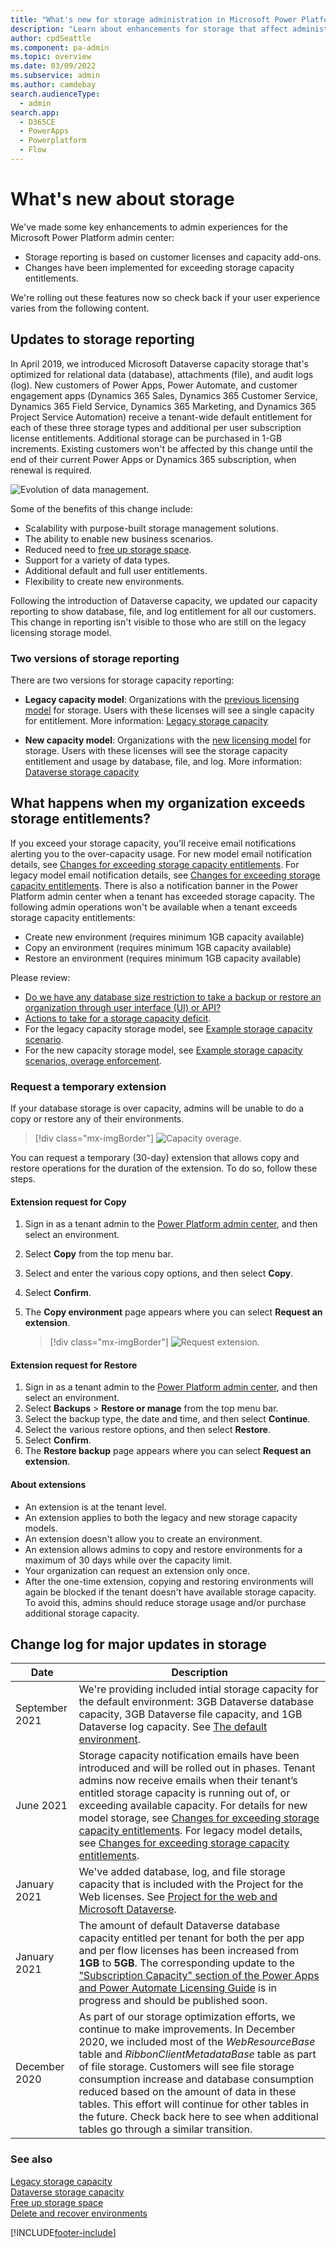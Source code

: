 ```yaml
---
title: "What's new for storage administration in Microsoft Power Platform"
description: "Learn about enhancements for storage that affect administrators, including reporting and reaching Dataverse database capacity limits."
author: cpdSeattle
ms.component: pa-admin
ms.topic: overview
ms.date: 03/09/2022
ms.subservice: admin
ms.author: camdebay
search.audienceType: 
  - admin
search.app:
  - D365CE
  - PowerApps
  - Powerplatform
  - Flow
---
```


# What's new about storage 

We've made some key enhancements to admin experiences for the Microsoft Power Platform admin center:

- Storage reporting is based on customer licenses and capacity add-ons.
- Changes have been implemented for exceeding storage capacity entitlements.

We're rolling out these features now so check back if your user experience varies from the following content.

## Updates to storage reporting 

In April 2019, we introduced Microsoft Dataverse capacity storage that's optimized for relational data (database), attachments (file), and audit logs (log). New customers of Power Apps, Power Automate, and customer engagement apps (Dynamics 365 Sales, Dynamics 365 Customer Service, Dynamics 365 Field Service, Dynamics 365 Marketing, and Dynamics 365 Project Service Automation) receive a tenant-wide default entitlement for each of these three storage types and additional per user subscription license entitlements. Additional storage can be purchased in 1-GB increments. Existing customers won't be affected by this change until the end of their current Power Apps or Dynamics 365 subscription, when renewal is required.

![Evolution of data management.](media/storage-model-evolution.png "Evolution of data management")

Some of the benefits of this change include:

- Scalability with purpose-built storage management solutions.
- The ability to enable new business scenarios.
- Reduced need to [free up storage space](free-storage-space.md).
- Support for a variety of data types.
- Additional default and full user entitlements.
- Flexibility to create new environments.

Following the introduction of Dataverse capacity, we updated our capacity reporting to show database, file, and log entitlement for all our customers. This change in reporting isn't visible to those who are still on the legacy licensing storage model.

### Two versions of storage reporting

There are two versions for storage capacity reporting: 

- **Legacy capacity model**: Organizations with the [previous licensing model](legacy-capacity-storage.md#licenses-for-the-legacy-storage-model) for storage. Users with these licenses will see a single capacity for entitlement. More information: [Legacy storage capacity](legacy-capacity-storage.md)

- **New capacity model**: Organizations with the [new licensing model](capacity-storage.md#licenses-for-the-new-storage-model) for storage. Users with these licenses will see the storage capacity entitlement and usage by database, file, and log. More information: [Dataverse storage capacity](capacity-storage.md)

## What happens when my organization exceeds storage entitlements?

If you exceed your storage capacity, you'll receive email notifications alerting you to the over-capacity usage.  For new model email notification details, see [Changes for exceeding storage capacity entitlements](capacity-storage.md#changes-for-exceeding-storage-capacity-entitlements). For legacy model email notification details, see [Changes for exceeding storage capacity entitlements](legacy-capacity-storage.md#changes-for-exceeding-storage-capacity-entitlements). There is also a notification banner in the Power Platform admin center when a tenant has exceeded storage capacity. The following admin operations won't be available when a tenant exceeds storage capacity entitlements:

- Create new environment (requires minimum 1GB capacity available)
- Copy an environment (requires minimum 1GB capacity available)
- Restore an environment (requires minimum 1GB capacity available)

Please review:
- [Do we have any database size restriction to take a backup or restore an organization through user interface (UI) or API?](backup-restore-environments.md#do-we-have-any-database-size-restriction-to-take-a-backup-or-restore-an-organization-through-user-interface-ui-or-api)
- [Actions to take for a storage capacity deficit](capacity-storage.md#actions-to-take-for-a-storage-capacity-deficit).
- For the legacy capacity storage model, see [Example storage capacity scenario](legacy-capacity-storage.md#example-storage-capacity-scenario). 
- For the new capacity storage model, see [Example storage capacity scenarios, overage enforcement](capacity-storage.md#example-storage-capacity-scenarios-overage-enforcement).

### Request a temporary extension

If your database storage is over capacity, admins will be unable to do a copy or restore any of their environments. 

> [!div class="mx-imgBorder"] 
> ![Capacity overage.](media/capacity-overage.png "Overage")
   

You can request a temporary (30-day) extension that allows copy and restore operations for the duration of the extension. To do so, follow these steps.

#### Extension request for Copy

1. Sign in as a tenant admin to the [Power Platform admin center](https://admin.powerplatform.microsoft.com), and then select an environment.
2. Select **Copy** from the top menu bar.
3. Select and enter the various copy options, and then select **Copy**.
4. Select **Confirm**.
5. The **Copy environment** page appears where you can select **Request an extension**.

   > [!div class="mx-imgBorder"] 
   > ![Request extension.](media/capacity-request-extension.png "Request extension")

#### Extension request for Restore

1. Sign in as a tenant admin to the [Power Platform admin center](https://admin.powerplatform.microsoft.com), and then select an environment.
2. Select **Backups** > **Restore or manage** from the top menu bar.
3. Select the backup type, the date and time, and then select **Continue**.
4. Select the various restore options, and then select **Restore**.
5. Select **Confirm**.
6. The **Restore backup** page appears where you can select **Request an extension**.

#### About extensions

- An extension is at the tenant level.
- An extension applies to both the legacy and new storage capacity models.
- An extension doesn't allow you to create an environment.
- An extension allows admins to copy and restore environments for a maximum of 30 days while over the capacity limit.
- Your organization can request an extension only once.
- After the one-time extension, copying and restoring environments will again be blocked if the tenant doesn't have available storage capacity. To avoid this, admins should reduce storage usage and/or purchase additional storage capacity.

## Change log for major updates in storage

|Date  |Description  |
|---------|---------|
| September 2021 | We're providing included intial storage capacity for the default environment: 3GB Dataverse database capacity, 3GB Dataverse file capacity, and 1GB Dataverse log capacity. See [The default environment](environments-overview.md#the-default-environment).|
| June 2021 | Storage capacity notification emails have been introduced and will be rolled out in phases.  Tenant admins now receive emails when their tenant’s entitled storage capacity is running out of, or exceeding available capacity.  For details for new model storage, see [Changes for exceeding storage capacity entitlements](capacity-storage.md#changes-for-exceeding-storage-capacity-entitlements). For legacy model details, see [Changes for exceeding storage capacity entitlements](legacy-capacity-storage.md#changes-for-exceeding-storage-capacity-entitlements). |
| January 2021 | We've added database, log, and file storage capacity that is included with the Project for the Web licenses. See [Project for the web and Microsoft Dataverse](/office365/servicedescriptions/project-online-service-description/project-online-service-description#project-roadmap-and-power-automate). |
| January 2021 |   The amount of default Dataverse database capacity entitled per tenant for both the per app and per flow licenses has been increased from **1GB** to **5GB**. The corresponding update to the ["Subscription Capacity" section of the Power Apps and Power Automate Licensing Guide](https://go.microsoft.com/fwlink/?linkid=2085130) is in progress and should be published soon. |
|December 2020     |  As part of our storage optimization efforts, we continue to make improvements. In December 2020, we included most of the *WebResourceBase* table and *RibbonClientMetadataBase* table as part of file storage. Customers will see file storage consumption increase and database consumption reduced based on the amount of data in these tables. This effort will continue for other tables in the future. Check back here to see when additional tables go through a similar transition.    |

### See also
[Legacy storage capacity](legacy-capacity-storage.md) <br />
[Dataverse storage capacity](capacity-storage.md) <br />
[Free up storage space](free-storage-space.md) <br />
[Delete and recover environments](delete-environment.md)


[!INCLUDE[footer-include](../includes/footer-banner.md)]

